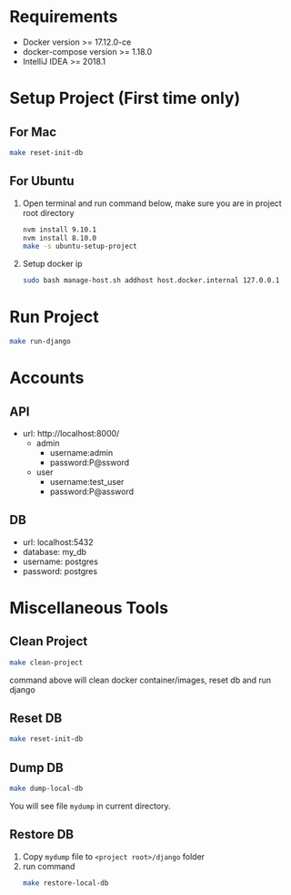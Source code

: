 
# Requirements
 * Docker version >= 17.12.0-ce
 * docker-compose version >= 1.18.0
 * IntelliJ IDEA >= 2018.1


# Setup Project (First time only)
## For Mac
```sh
make reset-init-db
```

## For Ubuntu
 1. Open terminal and run command below, make sure you are in project root directory
    ```sh
    nvm install 9.10.1
    nvm install 8.10.0
    make -s ubuntu-setup-project
    ```

 1. Setup docker ip
    ```sh
    sudo bash manage-host.sh addhost host.docker.internal 127.0.0.1
    ```


# Run Project 
```sh
make run-django
```


# Accounts
## API
 * url: http://localhost:8000/ 
    * admin
        * username:admin
        * password:P@ssword
    * user 
        * username:test_user
        * password:P@assword
## DB
 * url: localhost:5432
 * database: my_db
 * username: postgres
 * password: postgres



# Miscellaneous Tools
## Clean Project
```sh
make clean-project
```
command above will clean docker container/images, reset db and run django


## Reset DB
```sh
make reset-init-db
```


## Dump DB
```sh
make dump-local-db
```
You will see file `mydump` in current directory.


## Restore DB
 1. Copy `mydump` file to `<project root>/django` folder
 1. run command
    ```sh
    make restore-local-db
    ```

